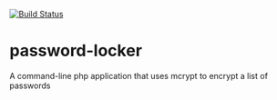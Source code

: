 [![Build Status](https://travis-ci.org/bigtallbill/password-locker.png?branch=master)](https://travis-ci.org/bigtallbill/password-locker)

password-locker
===============

A command-line php application that uses mcrypt to encrypt a list of passwords
